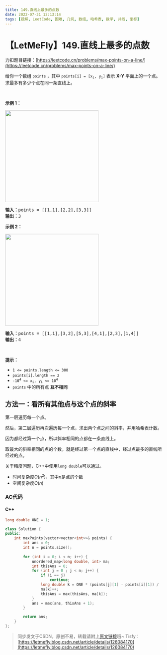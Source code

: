 ```yaml
---
title: 149.直线上最多的点数
date: 2022-07-31 12:13:14
tags: [题解, LeetCode, 困难, 几何, 数组, 哈希表, 数学, 共线, 坐标]
---
```


# 【LetMeFly】149.直线上最多的点数

力扣题目链接：[https://leetcode.cn/problems/max-points-on-a-line/](https://leetcode.cn/problems/max-points-on-a-line/)

<p>给你一个数组 <code>points</code> ，其中 <code>points[i] = [x<sub>i</sub>, y<sub>i</sub>]</code> 表示 <strong>X-Y</strong> 平面上的一个点。求最多有多少个点在同一条直线上。</p>

<p> </p>

<p><strong>示例 1：</strong></p>
<!-- <img alt="" src="https://assets.leetcode.com/uploads/2021/02/25/plane1.jpg" style="width: 300px; height: 294px;" /> -->
<img alt="" src="https://img-blog.csdnimg.cn/476420f4dbf24b7e9c20087039369fe1.jpeg" style="width: 300px; height: 294px;" />
<pre>
<strong>输入：</strong>points = [[1,1],[2,2],[3,3]]
<strong>输出：</strong>3
</pre>

<p><strong>示例 2：</strong></p>
<!-- <img alt="" src="https://assets.leetcode.com/uploads/2021/02/25/plane2.jpg" style="width: 300px; height: 294px;" /> -->
<img alt="" src="https://img-blog.csdnimg.cn/69c247626123430f976fa1e5a51cafc6.jpeg" style="width: 300px; height: 294px;" />
<pre>
<strong>输入：</strong>points = [[1,1],[3,2],[5,3],[4,1],[2,3],[1,4]]
<strong>输出：</strong>4
</pre>

<p> </p>

<p><strong>提示：</strong></p>

<ul>
	<li><code>1 <= points.length <= 300</code></li>
	<li><code>points[i].length == 2</code></li>
	<li><code>-10<sup>4</sup> <= x<sub>i</sub>, y<sub>i</sub> <= 10<sup>4</sup></code></li>
	<li><code>points</code> 中的所有点 <strong>互不相同</strong></li>
</ul>


    
## 方法一：看所有其他点与这个点的斜率

第一层遍历每一个点。

然后，第二层遍历再次遍历每一个点，求出两个点之间的斜率，并用哈希表计数。

因为都经过第一个点，所以斜率相同的点都在一条直线上。

取最大的斜率相同的点的个数，就是经过第一个点的直线中，经过点最多的直线所经过的点。

关于精度问题，C++中使用```long double```可以通过。

+ 时间复杂度$O(n^2)$，其中$n$是点的个数
+ 空间复杂度$O(n)$

### AC代码

#### C++

```cpp
long double ONE = 1;

class Solution {
public:
    int maxPoints(vector<vector<int>>& points) {
        int ans = 0;
        int n = points.size();
        
        for (int i = 0; i < n; i++) {
            unordered_map<long double, int> ma;
            int thisAns = 0;
            for (int j = 0 ; j < n; j++) {
                if (i == j)
                    continue;
                long double k = ONE * (points[j][1] - points[i][1]) / (points[j][0] - points[i][0]);
                ma[k]++;
                thisAns = max(thisAns, ma[k]);
            }
            ans = max(ans, thisAns + 1);
        }

        return ans;
    }
};
```

> 同步发文于CSDN，原创不易，转载请附上[原文链接](https://leetcode.letmefly.xyz/2022/07/31/LeetCode%200149.%E7%9B%B4%E7%BA%BF%E4%B8%8A%E6%9C%80%E5%A4%9A%E7%9A%84%E7%82%B9%E6%95%B0/)哦~
> Tisfy：[https://letmefly.blog.csdn.net/article/details/126084170](https://letmefly.blog.csdn.net/article/details/126084170)
